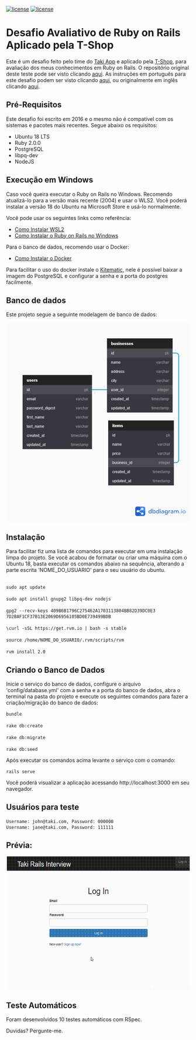 [![license](https://img.shields.io/badge/Ruby-v2.0.0-red)]()
[![license](https://img.shields.io/badge/Rails-v4.2.5.1-blue)]()

# Desafio Avaliativo de Ruby on Rails Aplicado pela T-Shop

Este é um desafio feito pelo time do [Taki App](https://takiapp.com.br/) e aplicado pela [T-Shop](https://www.tshopapp.com.br/), para avaliação dos meus conhecimentos em Ruby on Rails. O repositório original deste teste pode ser visto clicando [aqui](https://github.com/biancaquintan/taki-rails-interview). As instruções em português para este desafio podem ser visto clicando [aqui](doc/DESAFIO.md), ou originalmente em inglês clicando [aqui](doc/CHALLENGE.MD).


## Pré-Requisitos

Este desafio foi escrito em 2016 e o mesmo não é compatível com os sistemas e pacotes mais recentes. Segue abaixo os requisitos:

- Ubuntu 18 LTS
- Ruby 2.0.0
- PostgreSQL
- libpq-dev
- NodeJS

## Execução em Windows

Caso você queira executar o Ruby on Rails no Windows. Recomendo atualizá-lo para a versão mais recente (2004) e usar o WLS2. Você poderá instalar a versão 18 do Ubuntu na Microsoft Store e usá-lo normalmente.

Você pode usar os seguintes links como referência:
- [Como Instalar WSL2](https://www.omgubuntu.co.uk/how-to-install-wsl2-on-windows-10)
- [Como Instalar o Ruby on Rails no Windows](https://gorails.com/setup/windows/10#ruby)

Para o banco de dados, recomendo usar o Docker:
- [Como Instalar o Docker](https://docs.docker.com/docker-for-windows/wsl/)

Para facilitar o uso do docker instale o [Kitematic](https://github.com/docker/kitematic), nele é possível baixar a imagem do PostgreSQL e configurar a senha e a porta do postgres facilmente. 

## Banco de dados

Este projeto segue a seguinte modelagem de banco de dados:

<img src="doc/assets/banco-de-dados.png" style="max-width: 500px; margin: auto;display: block;">

## Instalação

Para facilitar fiz uma lista de comandos para executar em uma instalação limpa do projeto. Se você acabou de formatar ou criar uma máquina com o Ubuntu 18, basta executar os comandos abaixo na sequência, alterando a parte escrita 'NOME_DO_USUARIO' para o seu usuário do ubuntu.

```

sudo apt update

sudo apt install gnupg2 libpq-dev nodejs

gpg2 --recv-keys 409B6B1796C275462A1703113804BB82D39DC0E3 7D2BAF1CF37B13E2069D6956105BD0E739499BDB

\curl -sSL https://get.rvm.io | bash -s stable

source /home/NOME_DO_USUARIO/.rvm/scripts/rvm

rvm install 2.0

```
## Criando o Banco de Dados
Inicie o serviço do banco de dados, configure o arquivo 'config/database.yml' com a senha e a porta do banco de dados, abra o terminal na pasta do projeto e execute os seguintes comandos para fazer a criação/migração do banco de dados:

```
bundle

rake db:create

rake db:migrate

rake db:seed
```

Após executar os comandos acima levante o serviço com o comando:

```
rails serve
```

Você poderá visualizar a aplicação acessando http://localhost:3000 em seu navegador.

## Usuários para teste

```
Username: john@taki.com, Password: 000000
Username: jane@taki.com, Password: 111111
```

## Prévia:

<img src="doc/assets/previa.gif" style="max-width: 500px; margin: auto;display: block;">

## Teste Automáticos

Foram desenvolvidos 10 testes automáticos com RSpec. 

Duvidas? Pergunte-me.
